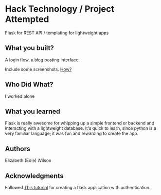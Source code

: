# Hack Technology / Project Attempted
Flask for REST API / templating for lightweight apps 

## What you built? 
A login flow, a blog posting interface.

Include some screenshots.
[How?](https://help.github.com/articles/about-readmes/#relative-links-and-image-paths-in-readme-files)

## Who Did What?
I worked alone

## What you learned
Flask is really awesome for whipping up a simple frontend or backend and interacting with a lightweight database. It's quick to learn, since python is a very familiar language; it was fun and rewarding to create the app. 

## Authors
Elizabeth (Edie) Wilson

## Acknowledgments
Followed [This tutorial](https://www.youtube.com/watch?v=K0vSCCAM2ss) for creating a flask application with authentication. 

